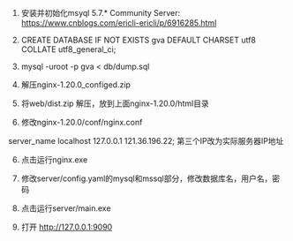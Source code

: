1. 安装并初始化msyql 5.7.* Community Server: https://www.cnblogs.com/ericli-ericli/p/6916285.html

2. CREATE DATABASE IF NOT EXISTS gva DEFAULT CHARSET utf8 COLLATE utf8_general_ci;

3. mysql -uroot -p gva < db/dump.sql

4. 解压nginx-1.20.0_configed.zip

4. 将web/dist.zip 解压，放到上面nginx-1.20.0/html目录

5. 修改nginx-1.20.0/conf/nginx.conf

server_name  localhost 127.0.0.1 121.36.196.22;
第三个IP改为实际服务器IP地址

6. 点击运行nginx.exe

7. 修改server/config.yaml的mysql和mssql部分，修改数据库名，用户名，密码

8. 点击运行server/main.exe

9. 打开 http://127.0.0.1:9090

